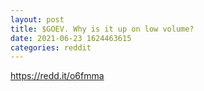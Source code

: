 ```yaml
--- 
layout: post 
title: $GOEV. Why is it up on low volume? 
date: 2021-06-23 1624463615 
categories: reddit 
--- 
```

https://redd.it/o6fmma